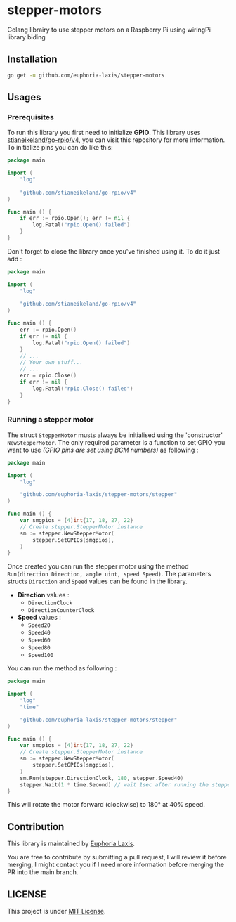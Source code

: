 # stepper-motors

Golang librairy to use stepper motors on a Raspberry Pi using wiringPi library biding

## Installation

````bash
go get -u github.com/euphoria-laxis/stepper-motors
````

## Usages

### Prerequisites

To run this library you first need to initialize **GPIO**. This library uses 
[stianeikeland/go-rpio/v4](https//github.com/stianeikeland/go-rpio), you can visit 
this repository for more information. To initialize pins you can do like this:

````go
package main

import (
    "log"
	
    "github.com/stianeikeland/go-rpio/v4"
)

func main () {
    if err := rpio.Open(); err != nil {
        log.Fatal("rpio.Open() failed")
    }
}
````

Don't forget to close the library once you've finished using it. To do it just add :

````go
package main

import (
    "log"
	
    "github.com/stianeikeland/go-rpio/v4"
)

func main () {
    err := rpio.Open()
    if err != nil {
        log.Fatal("rpio.Open() failed")
    }
    // ...
    // Your own stuff...
    // ...
    err = rpio.Close()
    if err != nil {
        log.Fatal("rpio.Close() failed")
    }
}
````

### Running a stepper motor

The struct `StepperMotor` musts always be initialised using the 'constructor' 
`NewStepperMotor`. The only required parameter is a function to set GPIO you
want to use *(GPIO pins are set using BCM numbers)* as following :

````go
package main

import (
	"log"

	"github.com/euphoria-laxis/stepper-motors/stepper"
)

func main () {
	var smgpios = [4]int{17, 18, 27, 22}
	// Create stepper.StepperMotor instance
	sm := stepper.NewStepperMotor(
		stepper.SetGPIOs(smgpios),
	)
}
````

Once created you can run the stepper motor using the method 
`Run(direction Direction, angle uint, speed Speed)`. The parameters structs `Direction`
and `Speed` values can be found in the library.

* **Direction** values :
  * `DirectionClock`
  * `DirectionCounterClock`
* **Speed** values :
  * `Speed20`
  * `Speed40`
  * `Speed60`
  * `Speed80`
  * `Speed100`

You can run the method as following :

````go
package main

import (
	"log"
	"time"

	"github.com/euphoria-laxis/stepper-motors/stepper"
)

func main () {
	var smgpios = [4]int{17, 18, 27, 22}
	// Create stepper.StepperMotor instance
	sm := stepper.NewStepperMotor(
		stepper.SetGPIOs(smgpios),
	)
	sm.Run(stepper.DirectionClock, 180, stepper.Speed40)
	stepper.Wait(1 * time.Second) // wait 1sec after running the stepper motor
}
````

This will rotate the motor forward (clockwise) to 180° at 40% speed.

## Contribution

This library is maintained by [Euphoria Laxis](https://github.com/euphoria-laxis).

You are free to contribute by submitting a pull request, I will review it before merging,
I might contact you if I need more information before merging the PR into the main branch.

## LICENSE

This project is under [MIT License](./LICENSE).
